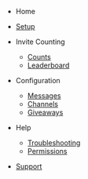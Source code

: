  - Home 

  - [Setup](index.md)
 
 - Invite Counting
 
   - [Counts](counts.md)
   - [Leaderboard](leaderboards.md)

- Configuration

  - [Messages](messages.md)
  - [Channels](channels.md)
  - [Giveaways](giveaways.md)
 
- Help

  - [Troubleshooting](trouble.md)
  - [Permissions](permissions.md)

- [Support](https://invidocs.miolus.de/support)
